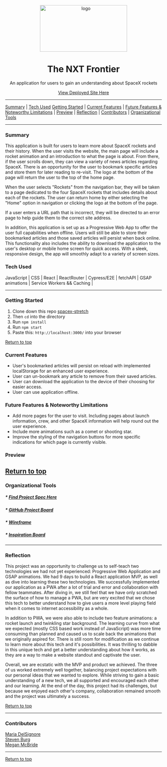 <div align="center"><img src="https://user-images.githubusercontent.com/76507607/134072647-5696a32a-19a9-4db9-bf24-f5c5751f11b7.png" height="150px" width="280px" alt="logo"/><h1>The NXT Frontier</h1>
<p>An application for users to gain an understanding about SpaceX rockets</p>
<a href="https://nxtfrontier.netlify.app/">View Deployed Site Here</a>
</div>



---

[Summary](#summary) |
[Tech Used](#tech-used)
[Getting Started](#getting-started) |
[Current Features](#current-features) |
[Future Features & Noteworthy Limitations](#future-features-&-noteworthy-limitations) |
[Preview](#preview) |
[Reflection](#reflection) |
[Contributors](#contributors) |
[Organizational Tools](#organizational-tools)
 
---

### Summary
This application is built for users to learn more about SpaceX rockets and their history. When the user visits the website, the main page will include a rocket animation and an introduction to what the page is about. From there, if the user scrolls down, they can view a variety of news articles regarding SpaceX. There is an opportunity for the user to bookmark specific articles and store them for later reading to re-visit. The logo at the bottom of the page will return the user to the top of the home page. 

When the user selects "Rockets" from the navigation bar, they will be taken to a page dedicated to the four SpaceX rockets that includes details about each of the rockets. The user can return home by either selecting the "Home" option in navigation or clicking the logo at the bottom of the page. 

If a user enters a URL path that is incorrect, they will be directed to an error page to help guide them to the correct site address. 

In addition, this application is set up as a Progressive Web App to offer the user full capabilities when offline. Users will still be able to store their bookmarked articles and those saved articles will persist when back online. This functionality also includes the ability to download the application to the user's desktop or mobile home screen for quick access. With a sleek, responsive design, the app will smoothly adapt to a variety of screen sizes. 

 
### Tech Used
JavaScript | CSS | React | ReactRouter | Cypress/E2E | fetchAPI | GSAP animations | Service Workers && Caching | 

---
### Getting Started
1. Clone down this repo [spacex-stretch](https://github.com/madhaus4/spacex-stretch)
2. Then ```cd``` into the directory
3. Run ```npm install```
4. Run ```npm start```
5. Paste this: ```http://localhost:3000/``` into your browser


[Return to top](#spacex-stretch)

### Current Features
- User's bookmarked articles will persist on reload with implemented localStorage for an enhanced user experience. 
- User can un-bookmark any article to remove from their saved articles.
- User can download the application to the device of their choosing for easier access. 
- User can use application offline.


### Future Features & Noteworthy Limitations
- Add more pages for the user to visit. Including pages about launch information, crew, and other SpaceX information will help round out the user experience. 
- Include more animations such as a comet or shooting star.
- Improve the styling of the navigation buttons for more specific indications for which page is currently visible. 


### Preview



[Return to top](#spacex-stretch)
---

### Organizational Tools
##### * [Find Project Spec Here](https://frontend.turing.edu/projects/module-3/stretch.html)
##### * [GitHub Project Board](https://github.com/madhaus4/spacex-stretch/projects/1)
##### * [Wireframe](https://www.figma.com/file/SsEdk6veCtktP7uK2C5RVx/Space-X-Stretch?node-id=0%3A1)
##### * [Inspiration Board](https://www.notion.so/Inspiration-Board-d0800da793b84a3695811c45d72b800f)

---

### Reflection
This project was an opportunity to challenge us to self-teach two technologies we had not yet experienced: Progressive Web Application and GSAP animations. We had 9 days to build a React application MVP, as well as dive into learning these two technologies. We successfully implemented our application as a PWA after a lot of trial and error and collaboration with fellow teammates. After diving in, we still feel that we have only scratched the surface of how to manage a PWA, but are very excited that we chose this tech to better understand how to give users a more level playing field when it comes to internet accessibility as a whole. 

In addition to PWA, we were also able to include two feature animations: a rocket launch and twinkling star background. The learning curve from what we expected (mostly CSS based work instead of JavaScript) was more time consuming than planned and caused us to scale back the animations that we originally aspired for. There is still room for modification as we continue to learn more about this tech and it's possibilities. It was thrilling to dabble in this unique tech and get a better understanding about how it works, as they are a way to make a website standout and captivate the user.

Overall, we are ecstatic with the MVP and product we achieved. The three of us worked extremely well together, balancing project expectations with our personal ideas that we wanted to explore. While striving to gain a basic understanding of a new tech, we all supported and encouraged each other and our learning. At the end of the day, this project had its challenges, but because we enjoyed each other's company, collaboration remained smooth and the project was ultimately a success. 
<br>


[Return to top](#The-NXT-Frontier)

---
### Contributors
[Maria DelSignore](https://github.com/madhaus4) <br>
[Steven Burg](https://github.com/saberg1) <br>
[Megan McBride](https://github.com/Meggs625) <br>



---

[Return to top](#spacex-stretch)
